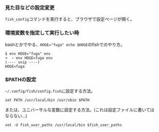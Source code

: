 ### 見た目などの設定変更

`fish_config`コマンドを実行すると、ブラウザで設定ページが開く。

### 環境変数を指定して実行したい時

bashとかでやる、`HOGE="fuga" echo $HOGE`のfishでのやり方。

```
$ env HOGE="fuga" env
➜  ~ env HOGE=fuga env
(---- snip ----)
HOGE=fuga
```

###  $PATHの設定

`~/.config/fish/config.fish`に設定する方法。

```
set PATH /usr/local/bin /usr/sbin $PATH
```

または、ユニバーサルな変数に設定する方法。(これは設定ファイルに書いてはならない...)

```
set -U fish_user_paths /usr/local/bin $fish_user_paths
```
